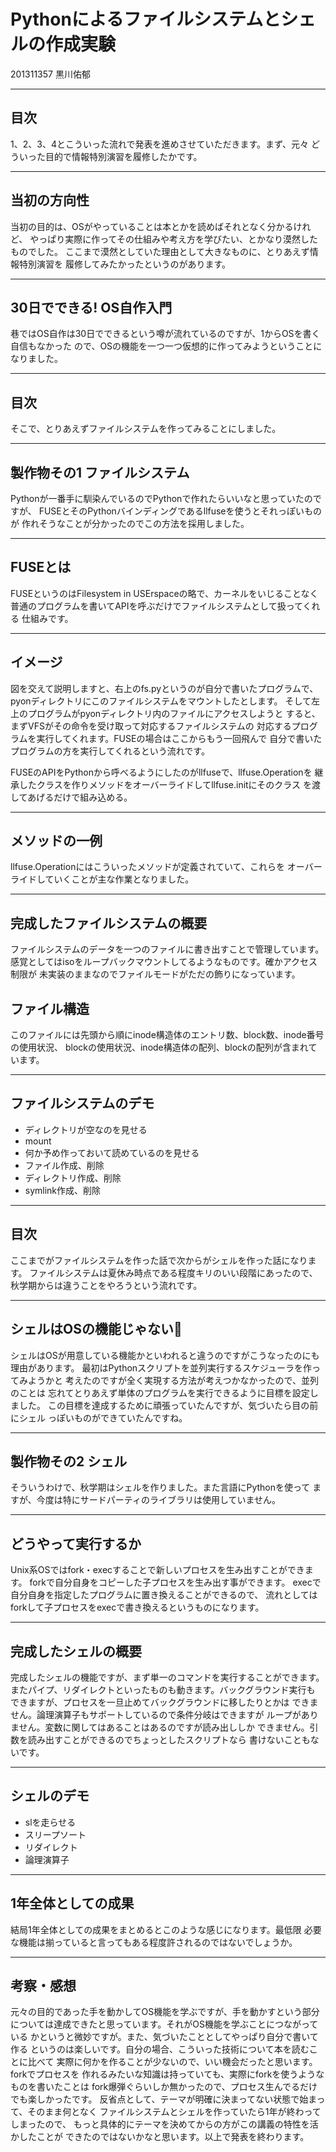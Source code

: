 # Pythonによるファイルシステムとシェルの作成実験

201311357 黒川佑郁

---
## 目次

1、2、3、4とこういった流れで発表を進めさせていただきます。まず、元々
どういった目的で情報特別演習を履修したかです。

---
## 当初の方向性

当初の目的は、OSがやっていることは本とかを読めばそれとなく分かるけれど、
やっぱり実際に作ってその仕組みや考え方を学びたい、とかなり漠然したものでした。
ここまで漠然としていた理由として大きなものに、とりあえず情報特別演習を
履修してみたかったというのがあります。

---
## 30日でできる! OS自作入門

巷ではOS自作は30日でできるという噂が流れているのですが、1からOSを書く自信もなかった
ので、OSの機能を一つ一つ仮想的に作ってみようということになりました。

---
## 目次

そこで、とりあえずファイルシステムを作ってみることにしました。

---
## 製作物その1 ファイルシステム

Pythonが一番手に馴染んでいるのでPythonで作れたらいいなと思っていたのですが、
FUSEとそのPythonバインディングであるllfuseを使うとそれっぽいものが
作れそうなことが分かったのでこの方法を採用しました。

---
## FUSEとは

FUSEというのはFilesystem in USErspaceの略で、カーネルをいじることなく
普通のプログラムを書いてAPIを呼ぶだけでファイルシステムとして扱ってくれる
仕組みです。

---
## イメージ

図を交えて説明しますと、右上のfs.pyというのが自分で書いたプログラムで、
pyonディレクトリにこのファイルシステムをマウントしたとします。
そして左上のプログラムがpyonディレクトリ内のファイルにアクセスしようと
すると、まずVFSがその命令を受け取って対応するファイルシステムの
対応するプログラムを実行してくれます。FUSEの場合はここからもう一回飛んで
自分で書いたプログラムの方を実行してくれるという流れです。

FUSEのAPIをPythonから呼べるようにしたのがllfuseで、llfuse.Operationを
継承したクラスを作りメソッドをオーバーライドしてllfuse.initにそのクラス
を渡してあげるだけで組み込める。

---
## メソッドの一例

llfuse.Operationにはこういったメソッドが定義されていて、これらを
オーバーライドしていくことが主な作業となりました。

---
## 完成したファイルシステムの概要

ファイルシステムのデータを一つのファイルに書き出すことで管理しています。
感覚としてはisoをループバックマウントしてるようなものです。確かアクセス制限が
未実装のままなのでファイルモードがただの飾りになっています。

## ファイル構造

このファイルには先頭から順にinode構造体のエントリ数、block数、inode番号の使用状況、
blockの使用状況、inode構造体の配列、blockの配列が含まれています。

---
## ファイルシステムのデモ

* ディレクトリが空なのを見せる
* mount
* 何か予め作っておいて読めているのを見せる
* ファイル作成、削除
* ディレクトリ作成、削除
* symlink作成、削除

---
## 目次

ここまでがファイルシステムを作った話で次からがシェルを作った話になります。
ファイルシステムは夏休み時点である程度キリのいい段階にあったので、
秋学期からは違うことをやろうという流れです。

---
## シェルはOSの機能じゃない💢

シェルはOSが用意している機能かといわれると違うのですがこうなったのにも
理由があります。
最初はPythonスクリプトを並列実行するスケジューラを作ってみようかと
考えたのですが全く実現する方法が考えつかなかったので、並列のことは
忘れてとりあえず単体のプログラムを実行できるように目標を設定しました。
この目標を達成するために頑張っていたんですが、気づいたら目の前にシェル
っぽいものができていたんですね。

---
## 製作物その2 シェル

そういうわけで、秋学期はシェルを作りました。また言語にPythonを使って
ますが、今度は特にサードパーティのライブラリは使用していません。

---
## どうやって実行するか

Unix系OSではfork・execすることで新しいプロセスを生み出すことができます。
forkで自分自身をコピーした子プロセスを生み出す事ができます。
execで自分自身を指定したプログラムに置き換えることができるので、
流れとしてはforkして子プロセスをexecで書き換えるというものになります。

---
## 完成したシェルの概要

完成したシェルの機能ですが、まず単一のコマンドを実行することができます。
またパイプ、リダイレクトといったものも動きます。バックグラウンド実行も
できますが、プロセスを一旦止めてバックグラウンドに移したりとかは
できません。論理演算子もサポートしているので条件分岐はできますが
ループがありません。変数に関してはあることはあるのですが読み出ししか
できません。引数を読み出すことができるのでちょっとしたスクリプトなら
書けないこともないです。

---
## シェルのデモ

* slを走らせる
* スリープソート
* リダイレクト
* 論理演算子

---
## 1年全体としての成果

結局1年全体としての成果をまとめるとこのような感じになります。最低限
必要な機能は揃っていると言ってもある程度許されるのではないでしょうか。

---
## 考察・感想

元々の目的であった手を動かしてOS機能を学ぶですが、手を動かすという部分
については達成できたと思っています。それがOS機能を学ぶことにつながっている
かというと微妙ですが。また、気づいたこととしてやっぱり自分で書いて作る
というのは楽しいです。自分の場合、こういった技術について本を読むことに比べて
実際に何かを作ることが少ないので、いい機会だったと思います。forkでプロセスを
作れるみたいな知識は持っていても、実際にforkを使うようなものを書いたことは
fork爆弾ぐらいしか無かったので、プロセス生んでるだけでも楽しかったです。
反省点として、テーマが明確に決まってない状態で始まって、そのまま何となく
ファイルシステムとシェルを作っていたら1年が終わってしまったので、
もっと具体的にテーマを決めてからの方がこの講義の特性を活かしたことが
できたのではないかなと思います。以上で発表を終わります。

